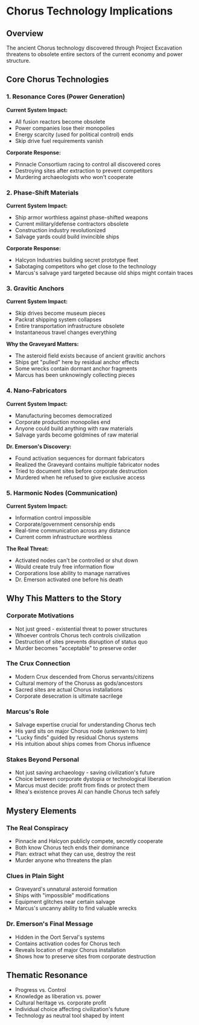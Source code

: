 # Chorus Technology Implications

## Overview
The ancient Chorus technology discovered through Project Excavation threatens to obsolete entire sectors of the current economy and power structure.

## Core Chorus Technologies

### 1. Resonance Cores (Power Generation)
**Current System Impact:**
- All fusion reactors become obsolete
- Power companies lose their monopolies
- Energy scarcity (used for political control) ends
- Skip drive fuel requirements vanish

**Corporate Response:**
- Pinnacle Consortium racing to control all discovered cores
- Destroying sites after extraction to prevent competitors
- Murdering archaeologists who won't cooperate

### 2. Phase-Shift Materials
**Current System Impact:**
- Ship armor worthless against phase-shifted weapons
- Current military/defense contractors obsolete
- Construction industry revolutionized
- Salvage yards could build invincible ships

**Corporate Response:**
- Halcyon Industries building secret prototype fleet
- Sabotaging competitors who get close to the technology
- Marcus's salvage yard targeted because old ships might contain traces

### 3. Gravitic Anchors
**Current System Impact:**
- Skip drives become museum pieces
- Packrat shipping system collapses
- Entire transportation infrastructure obsolete
- Instantaneous travel changes everything

**Why the Graveyard Matters:**
- The asteroid field exists because of ancient gravitic anchors
- Ships get "pulled" here by residual anchor effects
- Some wrecks contain dormant anchor fragments
- Marcus has been unknowingly collecting pieces

### 4. Nano-Fabricators
**Current System Impact:**
- Manufacturing becomes democratized
- Corporate production monopolies end
- Anyone could build anything with raw materials
- Salvage yards become goldmines of raw material

**Dr. Emerson's Discovery:**
- Found activation sequences for dormant fabricators
- Realized the Graveyard contains multiple fabricator nodes
- Tried to document sites before corporate destruction
- Murdered when he refused to give exclusive access

### 5. Harmonic Nodes (Communication)
**Current System Impact:**
- Information control impossible
- Corporate/government censorship ends
- Real-time communication across any distance
- Current comm infrastructure worthless

**The Real Threat:**
- Activated nodes can't be controlled or shut down
- Would create truly free information flow
- Corporations lose ability to manage narratives
- Dr. Emerson activated one before his death

## Why This Matters to the Story

### Corporate Motivations
- Not just greed - existential threat to power structures
- Whoever controls Chorus tech controls civilization
- Destruction of sites prevents disruption of status quo
- Murder becomes "acceptable" to preserve order

### The Crux Connection
- Modern Crux descended from Chorus servants/citizens
- Cultural memory of the Choruss as gods/ancestors
- Sacred sites are actual Chorus installations
- Corporate desecration is ultimate sacrilege

### Marcus's Role
- Salvage expertise crucial for understanding Chorus tech
- His yard sits on major Chorus node (unknown to him)
- "Lucky finds" guided by residual Chorus systems
- His intuition about ships comes from Chorus influence

### Stakes Beyond Personal
- Not just saving archaeology - saving civilization's future
- Choice between corporate dystopia or technological liberation
- Marcus must decide: profit from finds or protect them
- Rhea's existence proves AI can handle Chorus tech safely

## Mystery Elements

### The Real Conspiracy
- Pinnacle and Halcyon publicly compete, secretly cooperate
- Both know Chorus tech ends their dominance
- Plan: extract what they can use, destroy the rest
- Murder anyone who threatens the plan

### Clues in Plain Sight
- Graveyard's unnatural asteroid formation
- Ships with "impossible" modifications
- Equipment glitches near certain salvage
- Marcus's uncanny ability to find valuable wrecks

### Dr. Emerson's Final Message
- Hidden in the Oort Serval's systems
- Contains activation codes for Chorus tech
- Reveals location of major Chorus installation
- Shows how to preserve sites from corporate destruction

## Thematic Resonance
- Progress vs. Control
- Knowledge as liberation vs. power
- Cultural heritage vs. corporate profit
- Individual choice affecting civilization's future
- Technology as neutral tool shaped by intent
